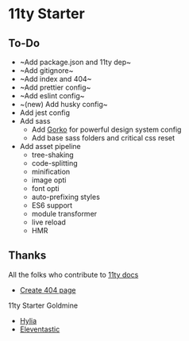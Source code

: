 # 11ty Starter

## To-Do

- ~Add package.json and 11ty dep~
- ~Add gitignore~
- ~Add index and 404~
- ~Add prettier config~
- ~Add eslint config~
- ~(new) Add husky config~
- Add jest config
- Add sass
    - Add [Gorko](https://github.com/hankchizljaw/gorko) for powerful design system config
    - Add base sass folders and critical css reset
- Add asset pipeline
    - tree-shaking
    - code-splitting
    - minification
    - image opti
    - font opti
    - auto-prefixing styles
    - ES6 support
    - module transformer
    - live reload
    - HMR

## Thanks

All the folks who contribute to [11ty docs](https://www.11ty.dev/docs/)
- [Create 404 page](https://www.11ty.dev/docs/quicktips/not-found/)

11ty Starter Goldmine
- [Hylia](https://github.com/hankchizljaw/hylia/)
- [Eleventastic](https://github.com/maxboeck/eleventastic)
